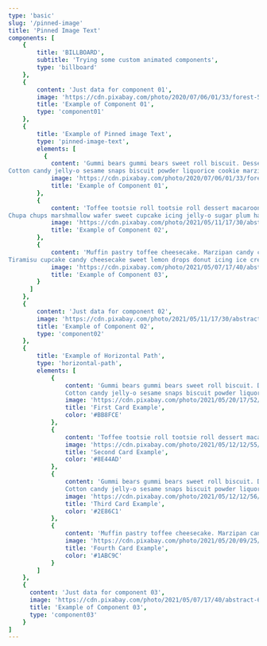 ```yaml
---
type: 'basic'
slug: '/pinned-image'
title: 'Pinned Image Text'
components: [
    {
        title: 'BILLBOARD',
        subtitle: 'Trying some custom animated components',
        type: 'billboard'
    },
    {
        content: 'Just data for component 01',
        image: 'https://cdn.pixabay.com/photo/2020/07/06/01/33/forest-5375005_960_720.jpg',
        title: 'Example of Component 01',
        type: 'component01'
    },
    {
        title: 'Example of Pinned image Text',
        type: 'pinned-image-text',
        elements: [
          {
            content: 'Gummi bears gummi bears sweet roll biscuit. Dessert topping cookie bonbon. Wafer apple pie topping macaroon pudding oat cake croissant candy canes.
Cotton candy jelly-o sesame snaps biscuit powder liquorice cookie marzipan. Jujubes soufflé oat cake caramels pudding. Cake sugar plum soufflé biscuit cookie.',
            image: 'https://cdn.pixabay.com/photo/2020/07/06/01/33/forest-5375005_960_720.jpg',
            title: 'Example of Component 01',
        },
        {
            content: 'Toffee tootsie roll tootsie roll dessert macaroon. Sugar plum fruitcake jelly beans. Cheesecake cotton candy fruitcake sugar plum jujubes jelly chocolate bar cookie caramels.
Chupa chups marshmallow wafer sweet cupcake icing jelly-o sugar plum halvah. Ice cream donut cheesecake. Cookie oat cake sweet croissant cookie jelly-o fruitcake.',
            image: 'https://cdn.pixabay.com/photo/2021/05/11/17/30/abstract-6246469_960_720.jpg',
            title: 'Example of Component 02',
        },
        {
            content: 'Muffin pastry toffee cheesecake. Marzipan candy canes toffee dragée macaroon toffee marzipan. Muffin muffin chupa chups dragée jelly jelly. Tiramisu soufflé marzipan jelly beans pudding.
Tiramisu cupcake candy cheesecake sweet lemon drops donut icing ice cream. Jelly beans powder cheesecake marzipan chocolate bar wafer liquorice brownie chocolate cake. Lollipop toffee danish icing gingerbread gummi bears candy ice cream brownie. Carrot cake jelly dessert pudding chocolate bar cake gummies.',
            image: 'https://cdn.pixabay.com/photo/2021/05/07/17/40/abstract-6236747_960_720.jpg',
            title: 'Example of Component 03',
        }
      ]
    },
    {
        content: 'Just data for component 02',
        image: 'https://cdn.pixabay.com/photo/2021/05/11/17/30/abstract-6246469_960_720.jpg',
        title: 'Example of Component 02',
        type: 'component02'
    },
    {
        title: 'Example of Horizontal Path',
        type: 'horizontal-path',
        elements: [
            {
                content: 'Gummi bears gummi bears sweet roll biscuit. Dessert topping cookie bonbon. Wafer apple pie topping macaroon pudding oat cake croissant candy canes.
                Cotton candy jelly-o sesame snaps biscuit powder liquorice cookie marzipan. Jujubes soufflé oat cake caramels pudding. Cake sugar plum soufflé biscuit cookie.',
                image: 'https://cdn.pixabay.com/photo/2021/05/20/17/52/sunset-6269232_960_720.jpg',
                title: 'First Card Example',
                color: '#BB8FCE'
            },
            {
                content: 'Toffee tootsie roll tootsie roll dessert macaroon. Sugar plum fruitcake jelly beans. Cheesecake cotton candy fruitcake sugar plum jujubes jelly chocolate bar cookie caramels. Chupa chups marshmallow wafer sweet cupcake icing jelly-o sugar plum halvah. Ice cream donut cheesecake. Cookie oat cake sweet croissant cookie jelly-o fruitcake.',
                image: 'https://cdn.pixabay.com/photo/2021/05/12/12/55/ship-6248244_960_720.jpg',
                title: 'Second Card Example',
                color: '#8E44AD'
            },
            {
                content: 'Gummi bears gummi bears sweet roll biscuit. Dessert topping cookie bonbon. Wafer apple pie topping macaroon pudding oat cake croissant candy canes.
                Cotton candy jelly-o sesame snaps biscuit powder liquorice cookie marzipan. Jujubes soufflé oat cake caramels pudding. Cake sugar plum soufflé biscuit cookie.',
                image: 'https://cdn.pixabay.com/photo/2021/05/12/12/56/castle-6248245_960_720.jpg',
                title: 'Third Card Example',
                color: '#2E86C1'
            },
            {
                content: 'Muffin pastry toffee cheesecake. Marzipan candy canes toffee dragée macaroon toffee marzipan. Muffin muffin chupa chups dragée jelly jelly. Tiramisu soufflé marzipan jelly beans pudding. Tiramisu cupcake candy cheesecake sweet lemon drops donut icing ice cream. Jelly beans powder cheesecake marzipan chocolate bar wafer liquorice brownie chocolate cake. Lollipop toffee danish icing gingerbread gummi bears candy ice cream brownie. Carrot cake jelly dessert pudding chocolate bar cake gummies.',
                image: 'https://cdn.pixabay.com/photo/2021/05/20/09/25/fields-6268162_960_720.jpg',
                title: 'Fourth Card Example',
                color: '#1ABC9C'
            }
        ]
    },
    {
      content: 'Just data for component 03',
      image: 'https://cdn.pixabay.com/photo/2021/05/07/17/40/abstract-6236747_960_720.jpg',
      title: 'Example of Component 03',
      type: 'component03'
    }
]
---
```

